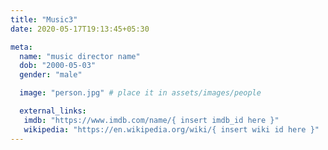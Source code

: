```yaml
---
title: "Music3"
date: 2020-05-17T19:13:45+05:30

meta:
  name: "music director name"
  dob: "2000-05-03"
  gender: "male"

  image: "person.jpg" # place it in assets/images/people

  external_links:
   imdb: "https://www.imdb.com/name/{ insert imdb_id here }"
   wikipedia: "https://en.wikipedia.org/wiki/{ insert wiki id here }"
---
```

